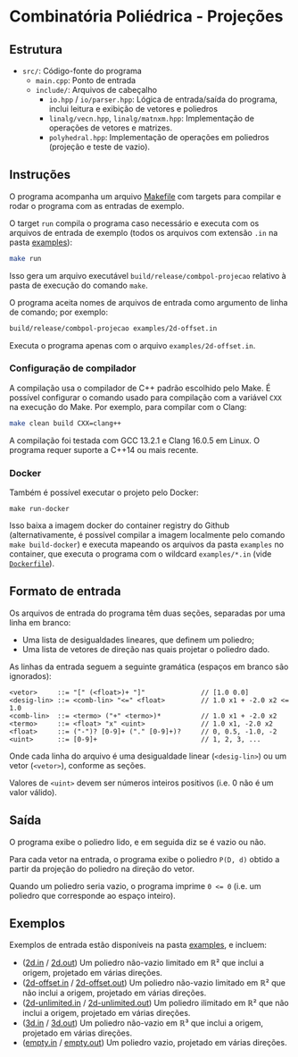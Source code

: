 # Combinatória Poliédrica - Projeções

## Estrutura

- `src/`: Código-fonte do programa
    - `main.cpp`: Ponto de entrada
    - `include/`: Arquivos de cabeçalho
        - `io.hpp` / `io/parser.hpp`: Lógica de entrada/saída do programa, inclui leitura e exibição
        de vetores e poliedros
        - `linalg/vecn.hpp`, `linalg/matnxm.hpp`: Implementação de operações de vetores e matrizes.
        - `polyhedral.hpp`: Implementação de operações em poliedros (projeção e
        teste de vazio).

## Instruções

O programa acompanha um arquivo [Makefile](./Makefile) com targets para compilar
e rodar o programa com as entradas de exemplo.

O target `run` compila o programa caso necessário e executa com os arquivos de
entrada de exemplo (todos os arquivos com extensão `.in` na pasta
[examples](./examples/)):

```sh
make run
```

Isso gera um arquivo executável `build/release/combpol-projecao` relativo à
pasta de execução do comando `make`.

O programa aceita nomes de arquivos de entrada como argumento de linha de
comando; por exemplo:

```sh
build/release/combpol-projecao examples/2d-offset.in
```

Executa o programa apenas com o arquivo `examples/2d-offset.in`.

### Configuração de compilador

A compilação usa o compilador de C++ padrão escolhido pelo Make. É possível
configurar o comando usado para compilação com a variável `CXX` na execução do
Make. Por exemplo, para compilar com o Clang:

```sh
make clean build CXX=clang++
```

A compilação foi testada com GCC 13.2.1 e Clang 16.0.5 em Linux. O programa
requer suporte a C++14 ou mais recente.

### Docker

Também é possível executar o projeto pelo Docker:
```
make run-docker
```

Isso baixa a imagem docker do container registry do Github (alternativamente,
é possível compilar a imagem localmente pelo comando `make build-docker`) e
executa mapeando os arquivos da pasta `examples` no container, que executa o
programa com o wildcard `examples/*.in` (vide [`Dockerfile`](./Dockerfile)).

## Formato de entrada

Os arquivos de entrada do programa têm duas seções, separadas por uma linha em
branco:
- Uma lista de desigualdades lineares, que definem um poliedro;
- Uma lista de vetores de direção nas quais projetar o poliedro dado.

As linhas da entrada seguem a seguinte gramática (espaços em branco são
ignorados):

```bnf
<vetor>     ::= "[" (<float>)+ "]"              // [1.0 0.0]
<desig-lin> ::= <comb-lin> "<=" <float>         // 1.0 x1 + -2.0 x2 <= 1.0
<comb-lin>  ::= <termo> ("+" <termo>)*          // 1.0 x1 + -2.0 x2
<termo>     ::= <float> "x" <uint>              // 1.0 x1, -2.0 x2
<float>     ::= ("-")? [0-9]+ ("." [0-9]+)?     // 0, 0.5, -1.0, -2
<uint>      ::= [0-9]+                          // 1, 2, 3, ...
```

Onde cada linha do arquivo é uma desigualdade linear (`<desig-lin>`) ou um vetor
(`<vetor>`), conforme as seções.

Valores de `<uint>` devem ser números inteiros positivos (i.e. 0 não é um valor
válido).

## Saída

O programa exibe o poliedro lido, e em seguida diz se é vazio ou não.

Para cada vetor na entrada, o programa exibe o poliedro `P(D, d)` obtido a
partir da projeção do poliedro na direção do vetor.

Quando um poliedro seria vazio, o programa imprime `0 <= 0` (i.e. um poliedro
que corresponde ao espaço inteiro).

## Exemplos

Exemplos de entrada estão disponíveis na pasta [examples](./examples/), e
incluem:
- ([2d.in](./examples/2d.in) / [2d.out](./examples/2d.out)) Um poliedro
  não-vazio limitado em ℝ² que inclui a origem, projetado em várias direções.
- ([2d-offset.in](./examples/2d-offset.in) /
  [2d-offset.out](./examples/2d-offset.out)) Um poliedro não-vazio limitado em ℝ² que
  não inclui a origem, projetado em várias direções.
- ([2d-unlimited.in](./examples/2d-unlimited.in) /
   [2d-unlimited.out](./examples/2d-unlimited.out)) Um poliedro ilimitado em ℝ²
  que não inclui a origem, projetado em várias direções.
- ([3d.in](./examples/3d.in) / [3d.out](./examples/3d.out)) Um poliedro
  não-vazio em ℝ³ que inclui a origem, projetado em várias direções.
- ([empty.in](./examples/empty.in) / [empty.out](./examples/empty.out)) Um
  poliedro vazio, projetado em várias direções.
